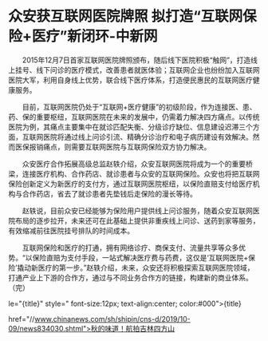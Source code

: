 # 众安获互联网医院牌照 拟打造“互联网保险+医疗”新闭环-中新网

　　2015年12月7日首家互联网医院牌照颁布，随后线下医院积极“触网”，打造线上挂号、线下问诊的医疗模式，改善患者就医体验；互联网企业也纷纷加入互联网医院大军，利用自身线上优势，联合线下医疗体系，打造便民惠民的互联网医疗健康服务。

　　目前，互联网医院仍处于“互联网+医疗健康”的初级阶段，作为连接医、患、药、保的重要枢纽，互联网医院在未来的发展中，仍需着力解决四方痛点。以传统医院为例，其痛点主要集中在就诊匹配失衡、分级诊疗缺位、信息建设迟滞三个方面，互联网医院将通过线上问诊引流、精确分诊治疗和电子病历建设有效解决。然而医保报销痛点，则需要互联网医院与互联网保险双方协力解决。

　　众安医疗合作拓展高级总监赵轶介绍，众安互联网医院将成为一个的重要桥梁，连接医疗机构、合作药店、就诊患者与众安的互联网保险。众安也将把互联网保险创新定义为新医疗的支付方，通过互联网医院枢纽，以保险直赔支付给医疗机构与合作药店，省去了就诊患者先垫钱后走保险的漫长等待。

　　赵轶说，目前众安已经能够为保险用户提供线上问诊服务，随着众安互联网医院布局的逐步拉开，未来还可在此基础上提供非重疾线上问诊、送药到家等服务，有效缩减前往医院挂号排队的时间成本。

　　互联网保险和医疗的打通，拥有网络诊疗、商保支付、流量共享等众多优势。“以保险直赔为支付手段，一站式解决医疗费与药费，这仅是‘互联网医院+保险’撬动新医疗的第一步。”赵轶介绍，未来，众安还将积极探索互联网医院领域，打通产业上下游的合作方，通过与不同业务合作方的链接，构建新的商业体系。（完）

le="{title}" style=" font-size:12px; text-align:center; color:#000">{title}

href="//www.chinanews.com/sh/shipin/cns-d/2019/10-09/news834030.shtml">秋的味道！航拍吉林四方山
